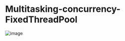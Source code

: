 # Multitasking-concurrency-FixedThreadPool

![image](https://user-images.githubusercontent.com/46570973/177263387-2b3350af-0186-47eb-89da-ca760d637c33.png)
